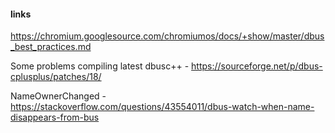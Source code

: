 #### links
https://chromium.googlesource.com/chromiumos/docs/+show/master/dbus_best_practices.md


Some problems compiling latest dbusc++ - https://sourceforge.net/p/dbus-cplusplus/patches/18/

NameOwnerChanged - https://stackoverflow.com/questions/43554011/dbus-watch-when-name-disappears-from-bus
